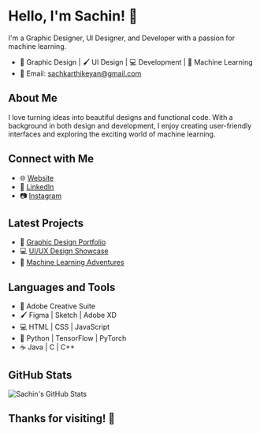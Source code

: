 <!-- Header -->
# Hello, I'm Sachin! 👋

I'm a Graphic Designer, UI Designer, and Developer with a passion for machine learning.

- 🎨 Graphic Design | 🖌️ UI Design | 💻 Development | 🤖 Machine Learning
- 📧 Email: sachkarthikeyan@gmail.com

<!-- About Me -->
## About Me

I love turning ideas into beautiful designs and functional code. With a background in both design and development, I enjoy creating user-friendly interfaces and exploring the exciting world of machine learning.

<!-- Connect with Me -->
## Connect with Me

- 🌐 [Website](https://www.example.com)
- 💼 [LinkedIn](https://www.linkedin.com/in/sachin-karthikeyan)
- 📷 [Instagram](https://www.instagram.com/brosartsucks)

<!-- Latest Projects -->
## Latest Projects

- 🎨 [Graphic Design Portfolio](https://www.instagram.com/brosartsucks)
- 💻 [UI/UX Design Showcase](https://www.instagram.com/brosartsucks)
- 🤖 [Machine Learning Adventures](https://www.example.com/ml-adventures)

<!-- Languages and Tools -->
## Languages and Tools

- 🎨 Adobe Creative Suite
- 🖌️ Figma | Sketch | Adobe XD
- 💻 HTML | CSS | JavaScript
- 🤖 Python | TensorFlow | PyTorch
- ☕ Java | C | C++

<!-- GitHub Stats -->
## GitHub Stats

![Sachin's GitHub Stats](https://github-readme-stats.vercel.app/api?username=SachinKarthikeyan&show_icons=true&theme=dark)

<!-- Footer -->
## Thanks for visiting! 🙌
